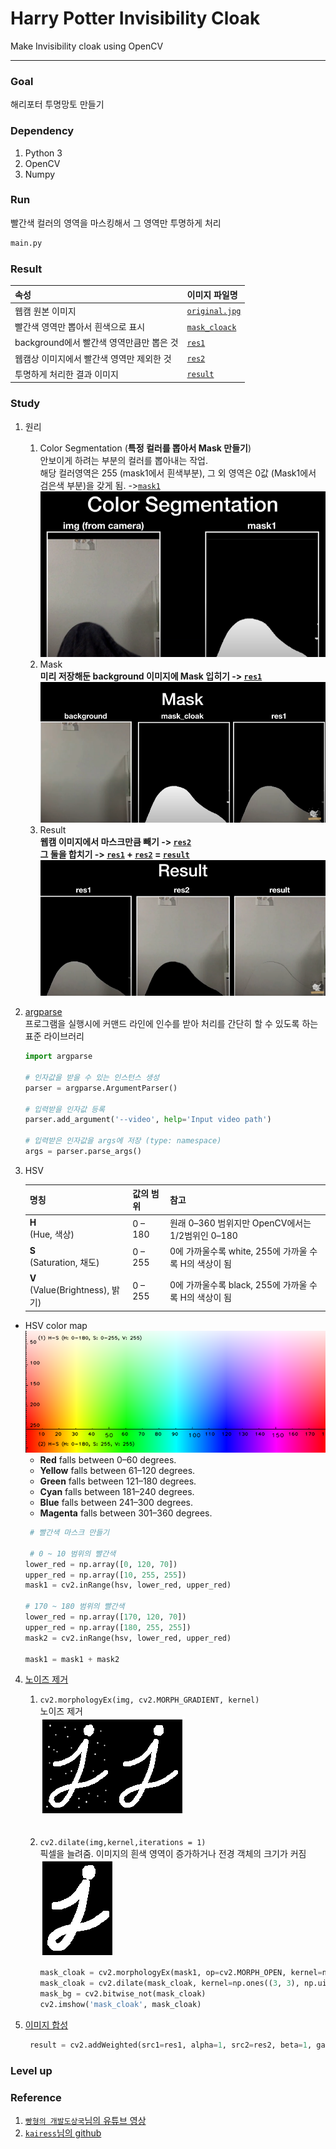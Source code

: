 # Harry Potter Invisibility Cloak
Make Invisibility cloak using OpenCV

---
### Goal
해리포터 투명망토 만들기

### Dependency
1. Python 3
2. OpenCV
3. Numpy

### Run
빨간색 컬러의 영역을 마스킹해서 그 영역만 투명하게 처리
```python
main.py
```

### Result
|속성|이미지 파일명|
|:---|:---|
|웹캠 원본 이미지|[`original.jpg`](https://github.com/koalalovepabro/KaggleStudy/blob/master/TP_04_Harry%20Potter%20Invisibility%20Cloak/output/original.jpg)|
|빨간색 영역만 뽑아서 흰색으로 표시|[`mask_cloack`](https://github.com/koalalovepabro/KaggleStudy/blob/master/TP_04_Harry%20Potter%20Invisibility%20Cloak/output/mask_cloack.jpg)|
|background에서 빨간색 영역만큼만 뽑은 것|[`res1`](https://github.com/koalalovepabro/KaggleStudy/blob/master/TP_04_Harry%20Potter%20Invisibility%20Cloak/output/res1.jpg)|
|웹캠상 이미지에서 빨간색 영역만 제외한 것|[`res2`](https://github.com/koalalovepabro/KaggleStudy/blob/master/TP_04_Harry%20Potter%20Invisibility%20Cloak/output/res2.jpg)|
|투명하게 처리한 결과 이미지|[`result`](https://github.com/koalalovepabro/KaggleStudy/blob/master/TP_04_Harry%20Potter%20Invisibility%20Cloak/output/result.jpg)|

### Study
1. 원리  
    1. Color Segmentation  (**특정 컬러를 뽑아서 Mask 만들기**)  
        안보이게 하려는 부분의 컬러를 뽑아내는 작업.  
        해당 컬러영역은 255 (mask1에서 흰색부분), 그 외 영역은 0값 (Mask1에서 검은색 부분)을 갖게 됨. ->[`mask1`](https://github.com/koalalovepabro/KaggleStudy/blob/master/TP_04_Harry%20Potter%20Invisibility%20Cloak/output/mask_cloack.jpg)
        ![img_1.png](data/img_1.png)
    2. Mask  
       **미리 저장해둔 background 이미지에 Mask 입히기 -> [`res1`](https://github.com/koalalovepabro/KaggleStudy/blob/master/TP_04_Harry%20Potter%20Invisibility%20Cloak/output/res1.jpg)**  
        ![img.png](data/img.png)
    3. Result  
        **웹캠 이미지에서 마스크만큼 빼기 -> [`res2`](https://github.com/koalalovepabro/KaggleStudy/blob/master/TP_04_Harry%20Potter%20Invisibility%20Cloak/output/res2.jpg)**  
        **그 둘을 합치기 -> [`res1`](https://github.com/koalalovepabro/KaggleStudy/blob/master/TP_04_Harry%20Potter%20Invisibility%20Cloak/output/res1.jpg) + [`res2`](https://github.com/koalalovepabro/KaggleStudy/blob/master/TP_04_Harry%20Potter%20Invisibility%20Cloak/output/res2.jpg) = [`result`](https://github.com/koalalovepabro/KaggleStudy/blob/master/TP_04_Harry%20Potter%20Invisibility%20Cloak/output/result.jpg)**
        ![img_2.png](data/img_2.png)

2. [argparse](https://docs.python.org/ko/3.7/library/argparse.html)  
     프로그램을 실행시에 커맨드 라인에 인수를 받아 처리를 간단히 할 수 있도록 하는 표준 라이브러리  
     ```python
    import argparse
   
    # 인자값을 받을 수 있는 인스턴스 생성
    parser = argparse.ArgumentParser()
   
    # 입력받을 인자값 등록
    parser.add_argument('--video', help='Input video path')
   
    # 입력받은 인자값을 args에 저장 (type: namespace)
    args = parser.parse_args()
    ```
3. HSV  

    |명칭|값의 범위|참고|
    |:---|:---|:---|
    |**H**<br>(Hue, 색상) |0 – 180|원래 0–360 범위지만 OpenCV에서는 1/2범위인 0–180|
    |**S**<br>(Saturation, 채도)|0 – 255|0에 가까울수록 white, 255에 가까울 수록 H의 색상이 됨|
    |**V**<br>(Value(Brightness), 밝기)|0 – 255|0에 가까울수록 black, 255에 가까울 수록 H의 색상이 됨|

- HSV color map
![img_3.png](data/img_3.png) 
  - **Red** falls between 0–60 degrees.  
  - **Yellow** falls between 61–120 degrees.  
  - **Green** falls between 121–180 degrees.  
  - **Cyan** falls between 181–240 degrees.  
  - **Blue** falls between 241–300 degrees.  
  - **Magenta** falls between 301–360 degrees.  
  ```python
   # 빨간색 마스크 만들기
   
   # 0 ~ 10 범위의 빨간색
  lower_red = np.array([0, 120, 70])
  upper_red = np.array([10, 255, 255])
  mask1 = cv2.inRange(hsv, lower_red, upper_red)

  # 170 ~ 180 범위의 빨간색
  lower_red = np.array([170, 120, 70])
  upper_red = np.array([180, 255, 255])
  mask2 = cv2.inRange(hsv, lower_red, upper_red)

  mask1 = mask1 + mask2
  ```
4. [노이즈 제거](https://docs.opencv.org/3.0-beta/doc/py_tutorials/py_imgproc/py_morphological_ops/py_morphological_ops.html)  
    1) `cv2.morphologyEx(img, cv2.MORPH_GRADIENT, kernel)`  
        노이즈 제거  
        ![img_4.png](data/img_4.png)<br><br>
    2) `cv2.dilate(img,kernel,iterations = 1)`  
        픽셀을 늘려줌. 이미지의 흰색 영역이 증가하거나 전경 객체의 크기가 커짐  
        ![img_5.png](data/img_5.png)
   
        ```python   
        mask_cloak = cv2.morphologyEx(mask1, op=cv2.MORPH_OPEN, kernel=np.ones((3, 3), np.uint8), iterations=2)
        mask_cloak = cv2.dilate(mask_cloak, kernel=np.ones((3, 3), np.uint8), iterations=1)
        mask_bg = cv2.bitwise_not(mask_cloak)
        cv2.imshow('mask_cloak', mask_cloak)
        ```
5. [이미지 합성](https://docs.opencv.org/2.4/modules/core/doc/operations_on_arrays.html?highlight=addweighted#addweighted)
   ```python
    result = cv2.addWeighted(src1=res1, alpha=1, src2=res2, beta=1, gamma=0)
    ```

### Level up


### Reference
1. [`빵형의 개발도상국`님의 유튜브 영상](https://www.youtube.com/watch?v=suytB_6aS6M)
2. [`kairess`님의 github](https://github.com/kairess/invisibility_cloak)
